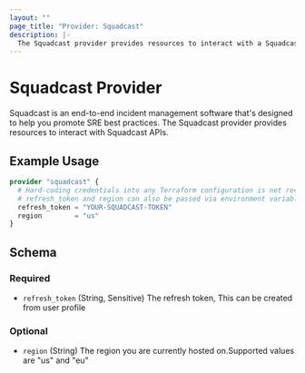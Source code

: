 ```yaml
---
layout: ""
page_title: "Provider: Squadcast"
description: |-
  The Squadcast provider provides resources to interact with a Squadcast APIs.
---
```


# Squadcast Provider

Squadcast is an end-to-end incident management software that's designed to help you promote SRE best practices. 
The Squadcast provider provides resources to interact with Squadcast APIs.

## Example Usage

```terraform
provider "squadcast" {
  # Hard-coding credentials into any Terraform configuration is not recommended
  # refresh_token and region can also be passed via environment variables (SQUADCAST_REFRESH_TOKEN and SQUADCAST_REGION)
  refresh_token = "YOUR-SQUADCAST-TOKEN"
  region        = "us"
}
```

<!-- schema generated by tfplugindocs -->
## Schema

### Required

- `refresh_token` (String, Sensitive) The refresh token, This can be created from user profile

### Optional

- `region` (String) The region you are currently hosted on.Supported values are "us" and "eu"
